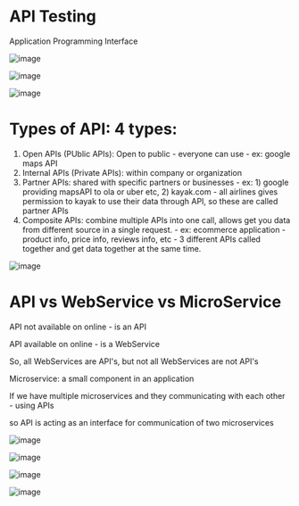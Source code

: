 # API Testing

Application Programming Interface


  ![image](https://github.com/user-attachments/assets/7fad8003-74f8-4025-aaa6-3441840a333a)

  

![image](https://github.com/user-attachments/assets/8c53f408-1330-4466-9b60-8d73c49bc139)

![image](https://github.com/user-attachments/assets/7955f159-46e9-427e-a978-35c3ef9eebc1)


# Types of API: 4 types:

1) Open APIs (PUblic APIs): Open to public - everyone can use - ex: google maps API
2) Internal APIs (Private APIs): within company or organization
3) Partner APIs: shared with specific partners or businesses - ex: 1) google providing mapsAPI to ola or uber etc, 2) kayak.com - all airlines gives permission to kayak to use their data through API, so these are called partner APIs
4) Composite APIs:  combine multiple APIs into one call, allows get you data from different source in a single request.  - ex: ecommerce application - product info, price info, reviews info, etc - 3 different APIs called together and get data together at the same time.


![image](https://github.com/user-attachments/assets/524464a4-f905-4333-80ae-c3237c0205f3)



# API vs WebService vs MicroService

API not available on online - is an API

API available on online - is a WebService

So, all WebServices are API's, but not all WebServices are not API's



Microservice: a small component in an application

If we have multiple microservices and they communicating with each other - using APIs

so API is acting as an interface for communication of two microservices

![image](https://github.com/user-attachments/assets/88b02bda-75ea-4e0a-94cd-542a41069c49)

![image](https://github.com/user-attachments/assets/ec77c759-c367-41b3-8f8a-94f6982425b0)



![image](https://github.com/user-attachments/assets/09038f19-6391-4f20-82b4-e0b5d5635fba)

![image](https://github.com/user-attachments/assets/1dc5ac75-16e4-43a0-977b-c6a82dd8fef0)





